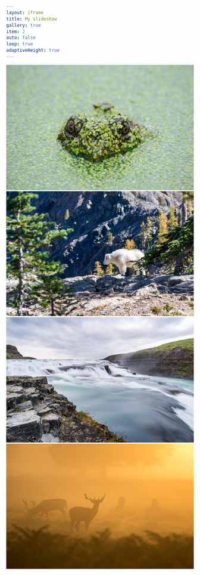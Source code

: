 ```yaml
---
layout: iframe
title: My slideshow
gallery: true
item: 2
auto: false
loop: true
adaptiveHeight: true
---
```


![A nice pic of mine](my-pics1/pic1.jpg)
![Another nice pic of mine](my-pics1/pic2.jpg)
![Another nice pic of mine](my-pics1/pic3.jpg)
![Another nice pic of mine](my-pics1/pic4.jpg)
